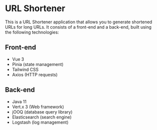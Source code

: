 # URL Shortener

This is a URL Shortener application that allows you to generate shortened URLs for long URLs. It consists of a front-end and a back-end, built using the following technologies:

## Front-end
- Vue 3
- Pinia (state management)
- Tailwind CSS
- Axios (HTTP requests)

## Back-end
- Java 11
- Vert.x 3 (Web framework)
- jOOQ (database query library)
- Elasticsearch (search engine)
- Logstash (log management)